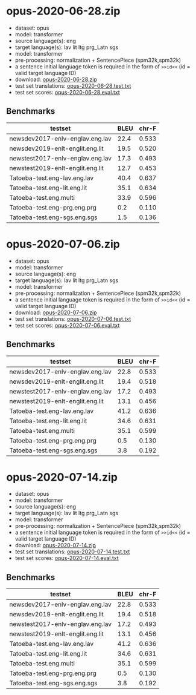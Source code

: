 # opus-2020-06-28.zip

* dataset: opus
* model: transformer
* source language(s): eng
* target language(s): lav lit ltg prg_Latn sgs
* model: transformer
* pre-processing: normalization + SentencePiece (spm32k,spm32k)
* a sentence initial language token is required in the form of `>>id<<` (id = valid target language ID)
* download: [opus-2020-06-28.zip](https://object.pouta.csc.fi/Tatoeba-MT-models/eng-bat/opus-2020-06-28.zip)
* test set translations: [opus-2020-06-28.test.txt](https://object.pouta.csc.fi/Tatoeba-MT-models/eng-bat/opus-2020-06-28.test.txt)
* test set scores: [opus-2020-06-28.eval.txt](https://object.pouta.csc.fi/Tatoeba-MT-models/eng-bat/opus-2020-06-28.eval.txt)

## Benchmarks

| testset               | BLEU  | chr-F |
|-----------------------|-------|-------|
| newsdev2017-enlv-englav.eng.lav 	| 22.4 	| 0.533 |
| newsdev2019-enlt-englit.eng.lit 	| 19.5 	| 0.520 |
| newstest2017-enlv-englav.eng.lav 	| 17.3 	| 0.493 |
| newstest2019-enlt-englit.eng.lit 	| 12.7 	| 0.453 |
| Tatoeba-test.eng-lav.eng.lav 	| 40.4 	| 0.637 |
| Tatoeba-test.eng-lit.eng.lit 	| 35.1 	| 0.634 |
| Tatoeba-test.eng.multi 	| 33.9 	| 0.596 |
| Tatoeba-test.eng-prg.eng.prg 	| 0.2 	| 0.110 |
| Tatoeba-test.eng-sgs.eng.sgs 	| 1.5 	| 0.136 |

# opus-2020-07-06.zip

* dataset: opus
* model: transformer
* source language(s): eng
* target language(s): lav lit ltg prg_Latn sgs
* model: transformer
* pre-processing: normalization + SentencePiece (spm32k,spm32k)
* a sentence initial language token is required in the form of `>>id<<` (id = valid target language ID)
* download: [opus-2020-07-06.zip](https://object.pouta.csc.fi/Tatoeba-MT-models/eng-bat/opus-2020-07-06.zip)
* test set translations: [opus-2020-07-06.test.txt](https://object.pouta.csc.fi/Tatoeba-MT-models/eng-bat/opus-2020-07-06.test.txt)
* test set scores: [opus-2020-07-06.eval.txt](https://object.pouta.csc.fi/Tatoeba-MT-models/eng-bat/opus-2020-07-06.eval.txt)

## Benchmarks

| testset               | BLEU  | chr-F |
|-----------------------|-------|-------|
| newsdev2017-enlv-englav.eng.lav 	| 22.8 	| 0.533 |
| newsdev2019-enlt-englit.eng.lit 	| 19.4 	| 0.518 |
| newstest2017-enlv-englav.eng.lav 	| 17.2 	| 0.493 |
| newstest2019-enlt-englit.eng.lit 	| 13.1 	| 0.456 |
| Tatoeba-test.eng-lav.eng.lav 	| 41.2 	| 0.636 |
| Tatoeba-test.eng-lit.eng.lit 	| 34.6 	| 0.631 |
| Tatoeba-test.eng.multi 	| 35.1 	| 0.599 |
| Tatoeba-test.eng-prg.eng.prg 	| 0.5 	| 0.130 |
| Tatoeba-test.eng-sgs.eng.sgs 	| 3.8 	| 0.192 |

# opus-2020-07-14.zip

* dataset: opus
* model: transformer
* source language(s): eng
* target language(s): lav lit ltg prg_Latn sgs
* model: transformer
* pre-processing: normalization + SentencePiece (spm32k,spm32k)
* a sentence initial language token is required in the form of `>>id<<` (id = valid target language ID)
* download: [opus-2020-07-14.zip](https://object.pouta.csc.fi/Tatoeba-MT-models/eng-bat/opus-2020-07-14.zip)
* test set translations: [opus-2020-07-14.test.txt](https://object.pouta.csc.fi/Tatoeba-MT-models/eng-bat/opus-2020-07-14.test.txt)
* test set scores: [opus-2020-07-14.eval.txt](https://object.pouta.csc.fi/Tatoeba-MT-models/eng-bat/opus-2020-07-14.eval.txt)

## Benchmarks

| testset               | BLEU  | chr-F |
|-----------------------|-------|-------|
| newsdev2017-enlv-englav.eng.lav 	| 22.8 	| 0.533 |
| newsdev2019-enlt-englit.eng.lit 	| 19.4 	| 0.518 |
| newstest2017-enlv-englav.eng.lav 	| 17.2 	| 0.493 |
| newstest2019-enlt-englit.eng.lit 	| 13.1 	| 0.456 |
| Tatoeba-test.eng-lav.eng.lav 	| 41.2 	| 0.636 |
| Tatoeba-test.eng-lit.eng.lit 	| 34.6 	| 0.631 |
| Tatoeba-test.eng.multi 	| 35.1 	| 0.599 |
| Tatoeba-test.eng-prg.eng.prg 	| 0.5 	| 0.130 |
| Tatoeba-test.eng-sgs.eng.sgs 	| 3.8 	| 0.192 |

